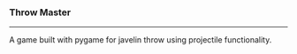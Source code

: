 ### Throw Master

-------------------

A game built with pygame for javelin throw using projectile functionality.